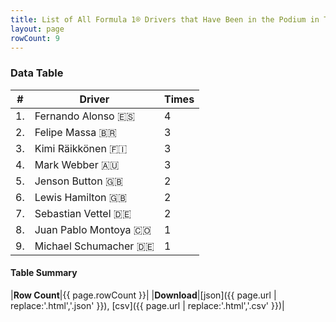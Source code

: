 ```yaml
---
title: List of All Formula 1® Drivers that Have Been in the Podium in Turkey by Number of Times
layout: page
rowCount: 9
---
```


<canvas id="chart" width="400" height="180"></canvas>
<script>
var data = {
    "datasets": [
        {
            "backgroundColor": "#f3a935",
            "borderColor": "#f68639",
            "borderWidth": 1,
            "data": [
                4.0,
                3.0,
                3.0,
                3.0,
                2.0,
                2.0,
                2.0,
                1.0,
                1.0
            ],
            "label": "Times"
        }
    ],
    "labels": [
        "Fernando Alonso",
        "Felipe Massa",
        "Kimi Räikkönen",
        "Mark Webber",
        "Jenson Button",
        "Lewis Hamilton",
        "Sebastian Vettel",
        "Juan Pablo Montoya",
        "Michael Schumacher"
    ]
};
var options = {
  legend: {
    display: false
  },
  scales: {
    xAxes: [{
      ticks: {
        beginAtZero: true,
        maxRotation: 180,
        display: window.innerWidth > 800
      }
    }],
    yAxes: [{
      ticks: {
        beginAtZero: true
      }
    }]
  },
  onResize: function(chart, size) {
    chart.options.scales.xAxes[0].ticks.display = size.width > 800;
  }
};
new Chart("chart", {
    data: data,
    type: 'bar',
    options: options
});
</script>



### Data Table

| # | Driver | Times |
|--|--|--|
| 1. | Fernando Alonso 🇪🇸 | 4 |
| 2. | Felipe Massa 🇧🇷 | 3 |
| 3. | Kimi Räikkönen 🇫🇮 | 3 |
| 4. | Mark Webber 🇦🇺 | 3 |
| 5. | Jenson Button 🇬🇧 | 2 |
| 6. | Lewis Hamilton 🇬🇧 | 2 |
| 7. | Sebastian Vettel 🇩🇪 | 2 |
| 8. | Juan Pablo Montoya 🇨🇴 | 1 |
| 9. | Michael Schumacher 🇩🇪 | 1 |

#### Table Summary

|**Row Count**|{{ page.rowCount }}|
|**Download**|[json]({{ page.url | replace:'.html','.json' }}), [csv]({{ page.url | replace:'.html','.csv' }})|
